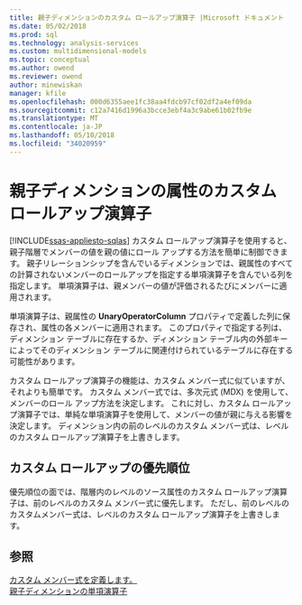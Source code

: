 ```yaml
---
title: 親子ディメンションのカスタム ロールアップ演算子 |Microsoft ドキュメント
ms.date: 05/02/2018
ms.prod: sql
ms.technology: analysis-services
ms.custom: multidimensional-models
ms.topic: conceptual
ms.author: owend
ms.reviewer: owend
author: minewiskan
manager: kfile
ms.openlocfilehash: 000d6355aee1fc38aa4fdcb97cf02df2a4ef09da
ms.sourcegitcommit: c12a7416d1996a3bcce3ebf4a3c9abe61b02fb9e
ms.translationtype: MT
ms.contentlocale: ja-JP
ms.lasthandoff: 05/10/2018
ms.locfileid: "34020959"
---
```

# <a name="parent-child-dimension-attributes---custom-rollup-operators"></a>親子ディメンションの属性のカスタム ロールアップ演算子
[!INCLUDE[ssas-appliesto-sqlas](../../includes/ssas-appliesto-sqlas.md)]
  カスタム ロールアップ演算子を使用すると、親子階層でメンバーの値を親の値にロール アップする方法を簡単に制御できます。 親子リレーションシップを含んでいるディメンションでは、親属性のすべての計算されないメンバーのロールアップを指定する単項演算子を含んでいる列を指定します。 単項演算子は、親メンバーの値が評価されるたびにメンバーに適用されます。  
  
 単項演算子は、親属性の **UnaryOperatorColumn** プロパティで定義した列に保存され、属性の各メンバーに適用されます。 このプロパティで指定する列は、ディメンション テーブルに存在するか、ディメンション テーブル内の外部キーによってそのディメンション テーブルに関連付けられているテーブルに存在する可能性があります。  
  
 カスタム ロールアップ演算子の機能は、カスタム メンバー式に似ていますが、それよりも簡単です。 カスタム メンバー式では、多次元式 (MDX) を使用して、メンバーのロール アップ方法を決定します。 これに対し、カスタム ロールアップ演算子では、単純な単項演算子を使用して、メンバーの値が親に与える影響を決定します。 ディメンション内の前のレベルのカスタム メンバー式は、レベルのカスタム ロールアップ演算子を上書きします。  
  
## <a name="custom-rollup-precedence"></a>カスタム ロールアップの優先順位  
 優先順位の面では、階層内のレベルのソース属性のカスタム ロールアップ演算子は、前のレベルのカスタム メンバー式に優先します。 ただし、前のレベルのカスタムメンバー式は、レベルのカスタム ロールアップ演算子を上書きします。  
  
## <a name="see-also"></a>参照  
 [カスタム メンバー式を定義します。](../../analysis-services/multidimensional-models/attribute-properties-define-custom-member-formulas.md)   
 [親子ディメンションの単項演算子](../../analysis-services/multidimensional-models/parent-child-dimension-attributes-unary-operators.md)  
  
  
